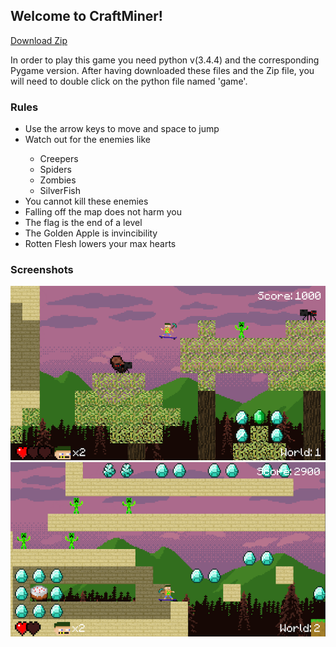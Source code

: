 ## Welcome to CraftMiner!

<a href="https://github.com/Hety06/CraftMiner/archive/master.zip" class="btn btn-github"><span class="icon"></span>Download Zip</a>

In order to play this game you need python v(3.4.4) and the corresponding Pygame version. After having downloaded these files and the Zip file, you will need to double click on the python file named 'game'.

### Rules

<ul>
  <li>Use the arrow keys to move and space to jump</li>
  <li>Watch out for the enemies like</li>
  <ul>
    <li>Creepers</li>
    <li>Spiders</li>
    <li>Zombies</li>
    <li>SilverFish</li>
  </ul>
  <li>You cannot kill these enemies</li>
  <li>Falling off the map does not harm you</li>
  <li>The flag is the end of a level</li>
  <li>The Golden Apple is invincibility</li>
  <li>Rotten Flesh lowers your max hearts</li>  
</ul>  


### Screenshots

![Screen shot 1](pygame-platformer-master/resourses/ss1.png)
![Screen shot 2](pygame-platformer-master/resourses/ss2.png)
